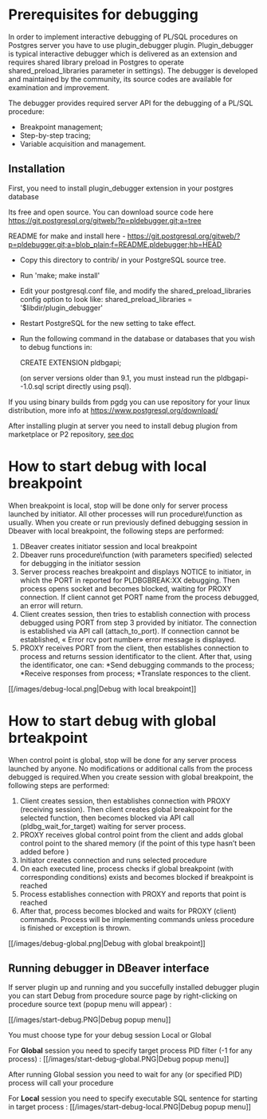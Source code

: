 # Prerequisites for debugging
In order to implement interactive debugging of PL/SQL procedures on Postgres server you have to use plugin_debugger plugin. Plugin_debugger is typical interactive debugger which is delivered as an extension and requires shared library preload in Postgres to operate shared_preload_libraries parameter in settings). The debugger is developed and maintained by the community, its source codes are available for examination and improvement.
 
The debugger provides required server API for the debugging of a PL/SQL procedure:

* Breakpoint management;
* Step-by-step tracing;
* Variable acquisition and management.

Installation
------------

First, you need to install plugin_debugger extension in your postgres database 

Its free and open source. You can download source code here https://git.postgresql.org/gitweb/?p=pldebugger.git;a=tree

README for make and install here - https://git.postgresql.org/gitweb/?p=pldebugger.git;a=blob_plain;f=README.pldebugger;hb=HEAD

* Copy this directory to contrib/ in your PostgreSQL source tree.
* Run 'make; make install'
* Edit your postgresql.conf file, and modify the shared_preload_libraries config option to look like:
  shared_preload_libraries = '$libdir/plugin_debugger'
* Restart PostgreSQL for the new setting to take effect.
* Run the following command in the database or databases that you wish to
  debug functions in:

  CREATE EXTENSION pldbgapi;

  (on server versions older than 9.1, you must instead run the pldbgapi--1.0.sql
  script directly using psql).

If you using binary builds from pgdg you can use repository for your linux distribution, more info at  https://www.postgresql.org/download/

After installing plugin at server you need to install debug plugion from marketplace or P2 repository, [see doc](https://github.com/dbeaver/dbeaver/wiki/Optional-extensions)

# How to start debug with local breakpoint
When breakpoint is local, stop will be done only for server process launched by initiator. All other processes will run procedure\function as usually. When you create or run previously defined debugging session in Dbeaver with local breakpoint, the following steps are performed:
1. DBeaver creates initiator session and local breakpoint
1. Dbeaver runs procedure\function (with parameters specified) selected for debugging in the initiator session  
1. Server process reaches breakpoint and displays NOTICE to initiator, in which the PORT in reported for PLDBGBREAK:XX debugging. Then process opens socket and becomes blocked, waiting for PROXY connection. If client cannot get PORT name from the process debugged, an error will return.
1. Client creates session, then tries to establish connection with process debugged using PORT from step 3 provided by initiator. The connection is established via API call (attach_to_port). If connection cannot be established, « Error rcv port number» error message is displayed.
1. PROXY receives PORT from the client, then establishes connection to process and returns session identificator to the client. After that, using the identificator, one can:
*Send debugging commands to the process;
*Receive responses from process;
*Translate responces to the client.

[[/images/debug-local.png|Debug with local breakpoint]]

# How to start debug with global brteakpoint

When control point is global, stop will be done for any server process launched by anyone. No modifications or additional calls from the process debugged is required.When you create session with global breakpoint, the following steps are performed:

1. Client creates session, then establishes connection with PROXY (receiving session). Then client creates global breakpoint  for the selected function, then becomes blocked via API call (pldbg_wait_for_target) waiting for server process.
1. PROXY receives global control point from the client and adds global control point to the shared memory (if the point of this type hasn’t been added before )
1. Initiator creates connection and runs selected procedure
1. On each executed line, process checks if global breakpoint (with corresponding conditions) exists and becomes blocked if breakpoint is reached
1. Process establishes connection with PROXY and reports that point is reached
1. After that, process becomes blocked and waits for PROXY (client) commands. Process will be implementing commands unless procedure is finished or exception is thrown. 

[[/images/debug-global.png|Debug with global breakpoint]]

Running debugger in DBeaver interface
------------
If server plugin up and running and you succefully installed debugger plugin you can start Debug from procedure source page by right-clicking on procedure source text (popup menu will appear) :

[[/images/start-debug.PNG|Debug popup menu]]

You must choose type for your debug session Local or Global

For **Global** session you need to specify target process PID filter (-1 for any process) : 
[[/images/start-debug-global.PNG|Debug popup menu]]

After running Global session you need to wait for any (or specified PID) process will call your procedure

For **Local** session you need to specify executable SQL sentence for starting in target process : 
[[/images/start-debug-local.PNG|Debug popup menu]]
